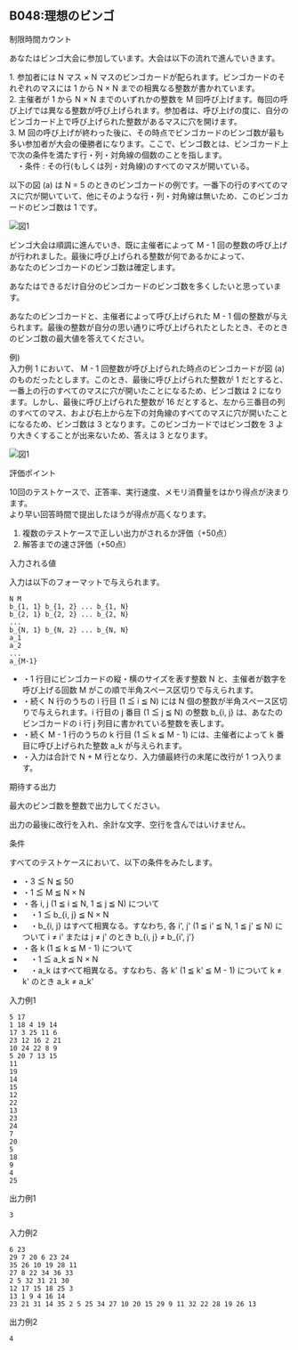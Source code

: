 B048:理想のビンゴ
-----------

制限時間カウント

あなたはビンゴ大会に参加しています。大会は以下の流れで進んでいきます。

  

1\. 参加者には N マス × N マスのビンゴカードが配られます。ビンゴカードのそれぞれのマスには 1 から N × N までの相異なる整数が書かれています。  
2\. 主催者が 1 から N × N までのいずれかの整数を M 回呼び上げます。毎回の呼び上げでは異なる整数が呼び上げられます。参加者は、呼び上げの度に、自分のビンゴカード上で呼び上げられた整数があるマスに穴を開けます。  
3\. M 回の呼び上げが終わった後に、その時点でビンゴカードのビンゴ数が最も多い参加者が大会の優勝者になります。ここで、ビンゴ数とは、ビンゴカード上で次の条件を満たす行・列・対角線の個数のことを指します。  
　・条件 : その行(もしくは列・対角線)のすべてのマスが開いている。

  

以下の図 (a) は N = 5 のときのビンゴカードの例です。一番下の行のすべてのマスに穴が開いていて、他にそのような行・列・対角線は無いため、このビンゴカードのビンゴ数は 1 です。

![図1](image/b048_img1.png)

ビンゴ大会は順調に進んでいき、既に主催者によって M - 1 回の整数の呼び上げが行われました。最後に呼び上げられる整数が何であるかによって、  
あなたのビンゴカードのビンゴ数は確定します。

あなたはできるだけ自分のビンゴカードのビンゴ数を多くしたいと思っています。

あなたのビンゴカードと、主催者によって呼び上げられた M - 1 個の整数が与えられます。最後の整数が自分の思い通りに呼び上げられたとしたとき、そのときのビンゴ数の最大値を答えてください。

例)  
入力例 1 において、 M - 1 回整数が呼び上げられた時点のビンゴカードが図 (a) のものだったとします。このとき、最後に呼び上げられた整数が 1 だとすると、一番上の行のすべてのマスに穴が開いたことになるため、ビンゴ数は 2 になります。しかし、最後に呼び上げられた整数が 16 だとすると、左から三番目の列のすべてのマス、および右上から左下の対角線のすべてのマスに穴が開いたことになるため、ビンゴ数は 3 となります。このビンゴカードではビンゴ数を 3 より大きくすることが出来ないため、答えは 3 となります。

![図1](image/b048_img2.png)

評価ポイント

10回のテストケースで、正答率、実行速度、メモリ消費量をはかり得点が決まります。  
より早い回答時間で提出したほうが得点が高くなります。

1.  複数のテストケースで正しい出力がされるか評価（+50点）
2.  解答までの速さ評価（+50点）

入力される値

入力は以下のフォーマットで与えられます。

    N M
    b_{1, 1} b_{1, 2} ... b_{1, N}
    b_{2, 1} b_{2, 2} ... b_{2, N}
    ...
    b_{N, 1} b_{N, 2} ... b_{N, N}
    a_1
    a_2
    ...
    a_{M-1}

*   ・1 行目にビンゴカードの縦・横のサイズを表す整数 N と、主催者が数字を呼び上げる回数 M がこの順で半角スペース区切りで与えられます。
*   ・続く N 行のうちの i 行目 (1 ≦ i ≦ N) には N 個の整数が半角スペース区切りで与えられます。i 行目の j 番目 (1 ≦ j ≦ N) の整数 b\_{i, j} は、あなたのビンゴカードの i 行 j 列目に書かれている整数を表します。
*   ・続く M - 1 行のうちの k 行目 (1 ≦ k ≦ M - 1) には、主催者によって k 番目に呼び上げられた整数 a\_k が与えられます。
*   ・入力は合計で N + M 行となり、入力値最終行の末尾に改行が 1 つ入ります。

  
  

期待する出力

最大のビンゴ数を整数で出力してください。

出力の最後に改行を入れ、余計な文字、空行を含んではいけません。

条件

すべてのテストケースにおいて、以下の条件をみたします。

*   ・3 ≦ N ≦ 50
*   ・1 ≦ M ≦ N × N
*   ・各 i, j (1 ≦ i ≦ N, 1 ≦ j ≦ N) について
*   　・1 ≦ b\_{i, j} ≦ N × N
*   　・b\_{i, j} はすべて相異なる。すなわち, 各 i', j' (1 ≦ i' ≦ N, 1 ≦ j' ≦ N) について i ≠ i' または j ≠ j' のとき b\_{i, j} ≠ b\_{i', j'}
*   ・各 k (1 ≦ k ≦ M - 1) について
*   　・1 ≦ a\_k ≦ N × N
*   　・a\_k はすべて相異なる。すなわち、各 k' (1 ≦ k' ≦ M - 1) について k ≠ k' のとき a\_k ≠ a\_k'

入力例1

    5 17
    1 18 4 19 14
    17 3 25 11 6
    23 12 16 2 21
    10 24 22 8 9
    5 20 7 13 15
    11
    19
    14
    15
    12
    22
    13
    23
    24
    7
    20
    5
    18
    9
    4
    25
    

出力例1

    3
    

入力例2

    6 23
    29 7 20 6 23 24
    35 26 10 19 28 11
    27 8 22 34 36 33
    2 5 32 31 21 30
    12 17 15 18 25 3
    13 1 9 4 16 14
    23 21 31 14 35 2 5 25 34 27 10 20 15 29 9 11 32 22 28 19 26 13
    

出力例2

    4